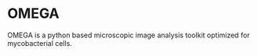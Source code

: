 # OMEGA
OMEGA is a python based microscopic image analysis toolkit optimized for mycobacterial cells.
